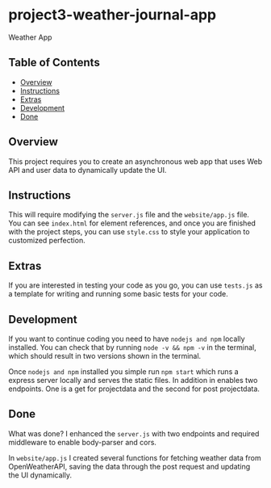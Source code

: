 # project3-weather-journal-app
Weather App
## Table of Contents

- [Overview](#overview)
- [Instructions](#instructions)
- [Extras](#extras)
- [Development](#development)
- [Done](#done)

## Overview

This project requires you to create an asynchronous web app that uses Web API
and user data to dynamically update the UI.

## Instructions

This will require modifying the `server.js` file and the `website/app.js` file.
You can see `index.html` for element references, and once you are finished with
the project steps, you can use `style.css` to style your application to
customized perfection.

## Extras

If you are interested in testing your code as you go, you can use `tests.js` as
a template for writing and running some basic tests for your code.

## Development

If you want to continue coding you need to have `nodejs and npm` locally
installed. You can check that by running `node -v && npm -v` in the terminal,
which should result in two versions shown in the terminal.

Once `nodejs and npm` installed you simple run `npm start` which runs a express
server locally and serves the static files. In addition in enables two
endpoints. One is a get for projectdata and the second for post projectdata.

## Done

What was done? I enhanced the `server.js` with two endpoints and required
middleware to enable body-parser and cors.

In `website/app.js` I created several functions for fetching weather data from
OpenWeatherAPI, saving the data through the post request and updating the UI
dynamically.
